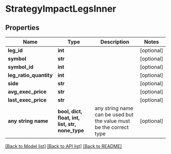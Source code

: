 # StrategyImpactLegsInner


## Properties
Name | Type | Description | Notes
------------ | ------------- | ------------- | -------------
**leg_id** | **int** |  | [optional] 
**symbol** | **str** |  | [optional] 
**symbol_id** | **int** |  | [optional] 
**leg_ratio_quantity** | **int** |  | [optional] 
**side** | **str** |  | [optional] 
**avg_exec_price** | **str** |  | [optional] 
**last_exec_price** | **str** |  | [optional] 
**any string name** | **bool, dict, float, int, list, str, none_type** | any string name can be used but the value must be the correct type | [optional]

[[Back to Model list]](../README.md#documentation-for-models) [[Back to API list]](../README.md#documentation-for-api-endpoints) [[Back to README]](../README.md)


